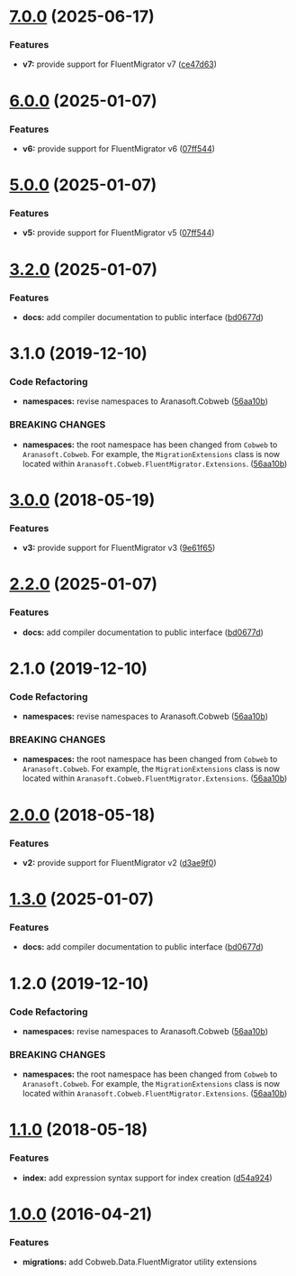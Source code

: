 <a name="7.0.0"></a>
# [7.0.0](https://github.com/aranasoft/cobweb-data-fluentmigrator/compare/v2.0.0...v3.0.0) (2025-06-17)

### Features

* **v7:** provide support for FluentMigrator v7 ([ce47d63](https://github.com/aranasoft/cobweb/commit/ce47d63a0619c73b65f4bf05b872436f6c0ac196))



<a name="6.0.0"></a>
# [6.0.0](https://github.com/aranasoft/cobweb-data-fluentmigrator/compare/v2.0.0...v3.0.0) (2025-01-07)

### Features

* **v6:** provide support for FluentMigrator v6 ([07ff544](https://github.com/aranasoft/cobweb/commit/07ff544))



<a name="5.0.0"></a>
# [5.0.0](https://github.com/aranasoft/cobweb-data-fluentmigrator/compare/v2.0.0...v3.0.0) (2025-01-07)

### Features

* **v5:** provide support for FluentMigrator v5 ([07ff544](https://github.com/aranasoft/cobweb/commit/07ff544))



<a name="3.2.0"></a>
# [3.2.0](https://github.com/aranasoft/cobweb-data-fluentmigrator/compare/v2.0.0...v3.0.0) (2025-01-07)

### Features

* **docs:** add compiler documentation to public interface ([bd0677d](https://github.com/aranasoft/cobweb/commit/bd0677d))



<a name="3.1.0"></a>
# 3.1.0 (2019-12-10)

### Code Refactoring

* **namespaces:** revise namespaces to Aranasoft.Cobweb ([56aa10b](https://github.com/aranasoft/cobweb/commit/56aa10b))

### BREAKING CHANGES

* **namespaces:** the root namespace has been changed from `Cobweb` to `Aranasoft.Cobweb`. For example, the `MigrationExtensions` class is now located within `Aranasoft.Cobweb.FluentMigrator.Extensions`. ([56aa10b](https://github.com/aranasoft/cobweb/commit/56aa10b))



<a name="3.0.0"></a>
# [3.0.0](https://github.com/aranasoft/cobweb-data-fluentmigrator/compare/v2.0.0...v3.0.0) (2018-05-19)


### Features

* **v3:** provide support for FluentMigrator v3 ([9e61f65](https://github.com/aranasoft/cobweb-data-fluentmigrator/commit/9e61f65))



<a name="2.2.0"></a>
# [2.2.0](https://github.com/aranasoft/cobweb-data-fluentmigrator/compare/v2.0.0...v3.0.0) (2025-01-07)

### Features

* **docs:** add compiler documentation to public interface ([bd0677d](https://github.com/aranasoft/cobweb/commit/bd0677d))



<a name="2.1.0"></a>
# 2.1.0 (2019-12-10)

### Code Refactoring

* **namespaces:** revise namespaces to Aranasoft.Cobweb ([56aa10b](https://github.com/aranasoft/cobweb/commit/56aa10b))

### BREAKING CHANGES

* **namespaces:** the root namespace has been changed from `Cobweb` to `Aranasoft.Cobweb`. For example, the `MigrationExtensions` class is now located within `Aranasoft.Cobweb.FluentMigrator.Extensions`. ([56aa10b](https://github.com/aranasoft/cobweb/commit/56aa10b))



<a name="2.0.0"></a>
# [2.0.0](https://github.com/aranasoft/cobweb-data-fluentmigrator/compare/v1.1.0...v2.0.0) (2018-05-18)


### Features

* **v2:** provide support for FluentMigrator v2 ([d3ae9f0](https://github.com/aranasoft/cobweb-data-fluentmigrator/commit/d3ae9f0))



<a name="1.3.0"></a>
# [1.3.0](https://github.com/aranasoft/cobweb-data-fluentmigrator/compare/v2.0.0...v3.0.0) (2025-01-07)

### Features

* **docs:** add compiler documentation to public interface ([bd0677d](https://github.com/aranasoft/cobweb/commit/bd0677d))



<a name="1.2.0"></a>
# 1.2.0 (2019-12-10)

### Code Refactoring

* **namespaces:** revise namespaces to Aranasoft.Cobweb ([56aa10b](https://github.com/aranasoft/cobweb/commit/56aa10b))

### BREAKING CHANGES

* **namespaces:** the root namespace has been changed from `Cobweb` to `Aranasoft.Cobweb`. For example, the `MigrationExtensions` class is now located within `Aranasoft.Cobweb.FluentMigrator.Extensions`. ([56aa10b](https://github.com/aranasoft/cobweb/commit/56aa10b))



<a name="1.1.0"></a>
# [1.1.0](https://github.com/aranasoft/cobweb-data-fluentmigrator/compare/v1.0.0...v1.1.0) (2018-05-18)


### Features

* **index:** add expression syntax support for index creation ([d54a924](https://github.com/aranasoft/cobweb-data-fluentmigrator/commit/d54a924))



<a name="1.0.0"></a>
# [1.0.0](https://github.com/aranasoft/cobweb-data-fluentmigrator/compare/cea56d3...v1.0.0) (2016-04-21)



### Features

* **migrations:** add Cobweb.Data.FluentMigrator utility extensions

